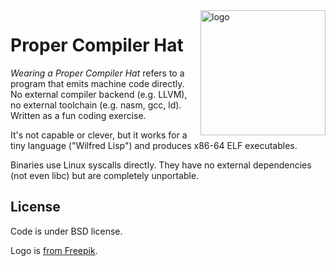 <img align="right" width="200" height="200" src="https://github.com/Wilfred/proper-compiler-hat/blob/master/pch_hat.png?raw=true" alt="logo">

# Proper Compiler Hat

*Wearing a Proper Compiler Hat* refers to a program that emits machine
code directly. No external compiler backend (e.g. LLVM), no external
toolchain (e.g. nasm, gcc, ld). Written as a fun coding exercise.

It's not capable or clever, but it works for a tiny language ("Wilfred
Lisp") and produces x86-64 ELF executables.

Binaries use Linux syscalls directly. They have no external
dependencies (not even libc) but are completely unportable.

## License

Code is under BSD license.

Logo is [from Freepik](https://www.freepik.com/free-vector/gentelman-vintage-accessories-doodle-black-set_3888767.htm).
